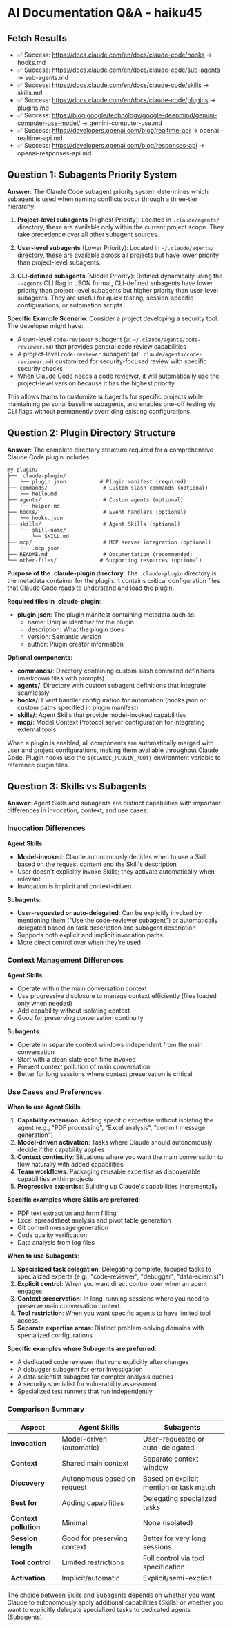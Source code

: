# AI Documentation Q&A - haiku45

## Fetch Results
- ✅ Success: https://docs.claude.com/en/docs/claude-code/hooks → hooks.md
- ✅ Success: https://docs.claude.com/en/docs/claude-code/sub-agents → sub-agents.md
- ✅ Success: https://docs.claude.com/en/docs/claude-code/skills → skills.md
- ✅ Success: https://docs.claude.com/en/docs/claude-code/plugins → plugins.md
- ✅ Success: https://blog.google/technology/google-deepmind/gemini-computer-use-model/ → gemini-computer-use.md
- ✅ Success: https://developers.openai.com/blog/realtime-api → openai-realtime-api.md
- ✅ Success: https://developers.openai.com/blog/responses-api → openai-responses-api.md

## Question 1: Subagents Priority System

**Answer**: The Claude Code subagent priority system determines which subagent is used when naming conflicts occur through a three-tier hierarchy:

1. **Project-level subagents** (Highest Priority): Located in `.claude/agents/` directory, these are available only within the current project scope. They take precedence over all other subagent sources.

2. **User-level subagents** (Lower Priority): Located in `~/.claude/agents/` directory, these are available across all projects but have lower priority than project-level subagents.

3. **CLI-defined subagents** (Middle Priority): Defined dynamically using the `--agents` CLI flag in JSON format, CLI-defined subagents have lower priority than project-level subagents but higher priority than user-level subagents. They are useful for quick testing, session-specific configurations, or automation scripts.

**Specific Example Scenario**:
Consider a project developing a security tool. The developer might have:
- A user-level `code-reviewer` subagent (at `~/.claude/agents/code-reviewer.md`) that provides general code review capabilities
- A project-level `code-reviewer` subagent (at `.claude/agents/code-reviewer.md`) customized for security-focused review with specific security checks
- When Claude Code needs a code reviewer, it will automatically use the project-level version because it has the highest priority

This allows teams to customize subagents for specific projects while maintaining personal baseline subagents, and enables one-off testing via CLI flags without permanently overriding existing configurations.

## Question 2: Plugin Directory Structure

**Answer**: The complete directory structure required for a comprehensive Claude Code plugin includes:

```
my-plugin/
├── .claude-plugin/
│   └── plugin.json           # Plugin manifest (required)
├── commands/                  # Custom slash commands (optional)
│   └── hello.md
├── agents/                    # Custom agents (optional)
│   └── helper.md
├── hooks/                     # Event handlers (optional)
│   └── hooks.json
├── skills/                    # Agent Skills (optional)
│   └── skill-name/
│       └── SKILL.md
├── mcp/                       # MCP server integration (optional)
│   └── .mcp.json
├── README.md                  # Documentation (recommended)
└── other-files/              # Supporting resources (optional)
```

**Purpose of the .claude-plugin directory**:
The `.claude-plugin` directory is the metadata container for the plugin. It contains critical configuration files that Claude Code reads to understand and load the plugin.

**Required files in .claude-plugin**:
- **plugin.json**: The plugin manifest containing metadata such as:
  - name: Unique identifier for the plugin
  - description: What the plugin does
  - version: Semantic version
  - author: Plugin creator information

**Optional components**:
- **commands/**: Directory containing custom slash command definitions (markdown files with prompts)
- **agents/**: Directory with custom subagent definitions that integrate seamlessly
- **hooks/**: Event handler configuration for automation (hooks.json or custom paths specified in plugin manifest)
- **skills/**: Agent Skills that provide model-invoked capabilities
- **mcp/**: Model Context Protocol server configuration for integrating external tools

When a plugin is enabled, all components are automatically merged with user and project configurations, making them available throughout Claude Code. Plugin hooks use the `${CLAUDE_PLUGIN_ROOT}` environment variable to reference plugin files.

## Question 3: Skills vs Subagents

**Answer**: Agent Skills and subagents are distinct capabilities with important differences in invocation, context, and use cases:

### Invocation Differences

**Agent Skills**:
- **Model-invoked**: Claude autonomously decides when to use a Skill based on the request content and the Skill's description
- User doesn't explicitly invoke Skills; they activate automatically when relevant
- Invocation is implicit and context-driven

**Subagents**:
- **User-requested or auto-delegated**: Can be explicitly invoked by mentioning them ("Use the code-reviewer subagent") or automatically delegated based on task description and subagent description
- Supports both explicit and implicit invocation paths
- More direct control over when they're used

### Context Management Differences

**Agent Skills**:
- Operate within the main conversation context
- Use progressive disclosure to manage context efficiently (files loaded only when needed)
- Add capability without isolating context
- Good for preserving conversation continuity

**Subagents**:
- Operate in separate context windows independent from the main conversation
- Start with a clean slate each time invoked
- Prevent context pollution of main conversation
- Better for long sessions where context preservation is critical

### Use Cases and Preferences

**When to use Agent Skills**:
1. **Capability extension**: Adding specific expertise without isolating the agent (e.g., "PDF processing", "Excel analysis", "commit message generation")
2. **Model-driven activation**: Tasks where Claude should autonomously decide if the capability applies
3. **Context continuity**: Situations where you want the main conversation to flow naturally with added capabilities
4. **Team workflows**: Packaging reusable expertise as discoverable capabilities within projects
5. **Progressive expertise**: Building up Claude's capabilities incrementally

**Specific examples where Skills are preferred**:
- PDF text extraction and form filling
- Excel spreadsheet analysis and pivot table generation
- Git commit message generation
- Code quality verification
- Data analysis from log files

**When to use Subagents**:
1. **Specialized task delegation**: Delegating complete, focused tasks to specialized experts (e.g., "code-reviewer", "debugger", "data-scientist")
2. **Explicit control**: When you want direct control over when an agent engages
3. **Context preservation**: In long-running sessions where you need to preserve main conversation context
4. **Tool restriction**: When you want specific agents to have limited tool access
5. **Separate expertise areas**: Distinct problem-solving domains with specialized configurations

**Specific examples where Subagents are preferred**:
- A dedicated code reviewer that runs explicitly after changes
- A debugger subagent for error investigation
- A data scientist subagent for complex analysis queries
- A security specialist for vulnerability assessment
- Specialized test runners that run independently

### Comparison Summary

| Aspect                | Agent Skills                | Subagents                               |
| --------------------- | --------------------------- | --------------------------------------- |
| **Invocation**        | Model-driven (automatic)    | User-requested or auto-delegated        |
| **Context**           | Shared main context         | Separate context window                 |
| **Discovery**         | Autonomous based on request | Based on explicit mention or task match |
| **Best for**          | Adding capabilities         | Delegating specialized tasks            |
| **Context pollution** | Minimal                     | None (isolated)                         |
| **Session length**    | Good for preserving context | Better for very long sessions           |
| **Tool control**      | Limited restrictions        | Full control via tool specification     |
| **Activation**        | Implicit/automatic          | Explicit/semi-explicit                  |

The choice between Skills and Subagents depends on whether you want Claude to autonomously apply additional capabilities (Skills) or whether you want to explicitly delegate specialized tasks to dedicated agents (Subagents).
